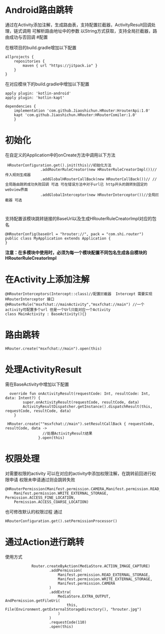 # Android路由跳转
通过在Activity添加注解，生成路由表，支持配置拦截器，ActivityResult回调处理，链式调用
可解析路由地址中的参数 以String方式获取，支持全局拦截器，路由成功与否回调
#配置

在根项目的build.gradle增加以下配置
```
allprojects {
    repositories {
        maven { url "https://jitpack.io" }
    }
}
```
在对应模块下的build.gradle中增加以下配置
```
apply plugin: 'kotlin-android'
apply plugin: 'kotlin-kapt'

dependencies {
    implementation 'com.github.Jiaoshichun.HRouter:HrouterApi:1.0'
    kapt 'com.github.Jiaoshichun.HRouter:HRouterComiler:1.0'
    }
```
# 初始化
在自定义的Application中的onCreate方法中调用以下方法
```
 HRouterConfiguration.get().init(this)//初始化方法
                .addRouterRuleCreator(new HRouterRuleCreatorImpl())//传入规则生成器
                .addGlobalHRouterCallBack(new HRouterCallBack())// //全局路由跳转成功失败回调 可选 可在错误方法中对于url已 http开头的跳转到固定的webview界面
                .addGlobalInterceptor(new HRouterInterceptor())//全局拦截器 可选

  
```
支持配置该模块跳转链接的BaseUrl以及生成HRouterRuleCreatorImpl对应的包名
```
@HRouterConfig(baseUrl = "hrouter://", pack = "com.shi.router")
public class MyApplication extends Application {
}
```
**注意：在多模块中使用时，必须为每一个模块配置不同包名生成各自模块的HRouterRuleCreatorImpl**

# 在Activity上添加注解
```
@HRouterInterceptors(Intercept::class)//配置拦截器  Intercept 需要实现HRouterInterceptor 接口
@HRouterRule("msxfchat://mainActivity","msxfchat://main") //一个activity可配置多个url 但是一个Url只能对应一个Activity
class MainActivity : BaseActivity(){} 
```
# 路由跳转
```
HRouter.create("msxfchat://main").open(this)
```
# 处理ActivityResult
需在BaseActivity中增加以下配置
```
  override fun onActivityResult(requestCode: Int, resultCode: Int, data: Intent?) {
        super.onActivityResult(requestCode, resultCode, data)
        ActivityResultDispatcher.getInstance().dispatchResult(this, requestCode, resultCode, data)
    }
```
```
 HRouter.create(""msxfchat://main").setResultCallBack { requestCode, resultCode, data ->
                 //处理ActivityResult结果
               }.open(this)
```
# 权限处理
对需要权限的activity 可以在对应的activity中添加权限注解，在跳转前回进行权限申请 权限未申请通过则会跳转失败
```
@HRouterPermission(Manifest.permission.CAMERA,Manifest.permission.READ_EXTERNAL_STORAGE,
    Manifest.permission.WRITE_EXTERNAL_STORAGE, Permission.ACCESS_FINE_LOCATION,
    Permission.ACCESS_COARSE_LOCATION)
```
也可修改默认的权限过程 通过
```
HRouterConfiguration.get().setPermissionProcessor()
```
# 通过Action进行跳转
使用方式
```
            Router.createByAction(MediaStore.ACTION_IMAGE_CAPTURE)
                    .addPermission(
                        Manifest.permission.READ_EXTERNAL_STORAGE,
                        Manifest.permission.WRITE_EXTERNAL_STORAGE,
                        Manifest.permission.CAMERA
                    )
                    .addExtra(
                        MediaStore.EXTRA_OUTPUT, AndPermission.getFileUri(
                            this, File(Environment.getExternalStorageDirectory(), "hrouter.jpg")
                        )
                    )
                    .requestCode(110)
                    .open(this)
```

